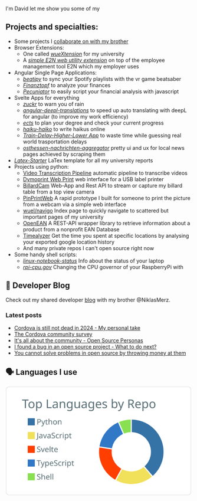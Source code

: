 I'm David let me show you some of my

## Projects and specialties:

* Some projects I [collaborate on with my brother](https://github.com/Merzlabs)
* Browser Extensions:
  * One called [*wueXtension*](https://github.com/DavidM42/wueXtension) for my university
  * A [*simple E2N web utility extension*](https://github.com/DavidM42/E2NCalculator) on top of the employee management tool E2N which my employer uses
* Angular Single Page Applications:
  * [*beatipy*](https://github.com/DavidM42/beatipy) to sync your Spotify playlists with the vr game beatsaber
  * [*Finanztopf*](https://github.com/Merzlabs/finanztopf) to analyze your finances
  * [*Pecuniator*](https://github.com/Merzlabs/pecuniator) to easily script your financial analysis with javascript
* Svelte Apps for everything
  * [*zuckr*](https://github.com/DavidM42/zuckr) to warn you of rain
  * [*angular-deepl-translations*](https://github.com/DavidM42/angular-deepl-translations) to speed up auto translating with deepL for angular (to improve my work efficiency)
  * [*ects*](https://github.com/DavidM42/ects) to plan your degree and check your current progress
  * [*haiku-haiko*](https://github.com/DavidM42/haiku-haiko) to write haikus online
  * [*Train-Delay-Higher-Lower App*](https://github.com/DavidM42/App-Train-Delay-Higher-Lower) to waste time while guessing real world trasportation delays
  * [*osthessen-nachrichten-aggregator*](https://github.com/DavidM42/osthessen-nachrichten-aggregator) pretty ui and ux for local news pages achieved by scraping them  
* [*Latex-Starter*](https://github.com/DavidM42/Latex-Starter) LaTex template for all my university reports 
* Projects using python:
  * [Video Transcription Pipeline](https://github.com/DavidM42/Video-Transcription-Pipeline) automatic pipeline to transcribe videos
  * [Dymoprint Web Print](https://github.com/DavidM42/dymoprint-web-print) web interface for a USB label printer
  * [BillardCam](https://github.com/DavidM42/BillardCam) Web-App and Rest API to stream or capture my billard table from a top view camera
  * [PinPrintWeb](https://github.com/DavidM42/PinPrintWeb) A rapid prototype I built for someone to print the picture from a webcam via a simple web interface
  * [wuel/navigo](https://github.com/DavidM42/wuel) Index page to quickly navigate to scattered but important pages of my university
  * [OpenEAN](https://github.com/DavidM42/OpenEAN) A REST-API wrapper library to retrieve information about a product from a nonprofit EAN Database
  <!-- TODO open source RevY ? -->
  * [Timealyzer](https://github.com/DavidM42/Timealyzer) Get the time you spent at specific locations by analysing your exported google location history
  * And many private repos I can't open source right now
* Some handy shell scripts:
  * [*linux-notebook-status*](https://github.com/DavidM42/linux-notebook-status) Info about the status of your laptop 
  * [*rpi-cpu.gov*](https://github.com/DavidM42/rpi-cpu.gov) Changing the CPU governor of your RaspberryPi with

## 📩 Developer Blog
Check out my shared developer [blog](https://blog.merzlabs.com/) with my brother @NiklasMerz.
### Latest posts
<!-- BLOG-POST-LIST:START -->
- [Cordova is still not dead in 2024 - My personal take](https://blog.merzlabs.com/posts/cordova-2024/)
- [The Cordova community survey](https://blog.merzlabs.com/posts/cordova-survey/)
- [It&#39;s all about the community - Open Source Personas](https://blog.merzlabs.com/posts/open-source-personas/)
- [I found a bug in an open source project - What to do next?](https://blog.merzlabs.com/posts/open-source-fix/)
- [You cannot solve problems in open source by throwing money at them](https://blog.merzlabs.com/posts/help-oss-projects/)
<!-- BLOG-POST-LIST:END -->

## 🗣️ Languages I use
[![](https://raw.githubusercontent.com/DavidM42/DavidM42/master/profile-summary-card-output/default/1-repos-per-language.svg)](https://github.com/vn7n24fzkq/github-profile-summary-cards)
